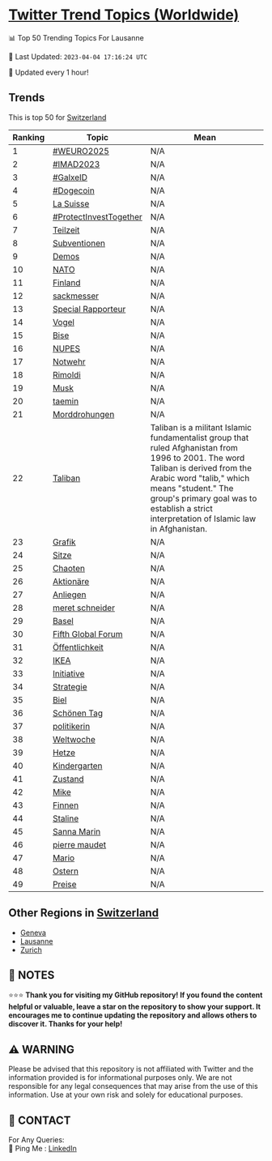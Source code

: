 [Twitter Trend Topics (Worldwide)](https://github.com/ErcinDedeoglu/Twitter-Trend-Topics)
==========


📊 Top 50 Trending Topics For Lausanne

📆 Last Updated: `2023-04-04 17:16:24 UTC`

🔧 Updated every 1 hour!


## Trends

This is top 50 for [Switzerland](</Switzerland>)

| Ranking | Topic | Mean |
| ------- | ------------ | ------------ |
| 1 | [#WEURO2025](http://twitter.com/search?q=%23WEURO2025) | N/A |
| 2 | [#IMAD2023](http://twitter.com/search?q=%23IMAD2023) | N/A |
| 3 | [#GalxeID](http://twitter.com/search?q=%23GalxeID) | N/A |
| 4 | [#Dogecoin](http://twitter.com/search?q=%23Dogecoin) | N/A |
| 5 | [La Suisse](http://twitter.com/search?q=La+Suisse) | N/A |
| 6 | [#ProtectInvestTogether](http://twitter.com/search?q=%23ProtectInvestTogether) | N/A |
| 7 | [Teilzeit](http://twitter.com/search?q=Teilzeit) | N/A |
| 8 | [Subventionen](http://twitter.com/search?q=Subventionen) | N/A |
| 9 | [Demos](http://twitter.com/search?q=Demos) | N/A |
| 10 | [NATO](http://twitter.com/search?q=NATO) | N/A |
| 11 | [Finland](http://twitter.com/search?q=Finland) | N/A |
| 12 | [sackmesser](http://twitter.com/search?q=sackmesser) | N/A |
| 13 | [Special Rapporteur](http://twitter.com/search?q=Special+Rapporteur) | N/A |
| 14 | [Vogel](http://twitter.com/search?q=Vogel) | N/A |
| 15 | [Bise](http://twitter.com/search?q=Bise) | N/A |
| 16 | [NUPES](http://twitter.com/search?q=NUPES) | N/A |
| 17 | [Notwehr](http://twitter.com/search?q=Notwehr) | N/A |
| 18 | [Rimoldi](http://twitter.com/search?q=Rimoldi) | N/A |
| 19 | [Musk](http://twitter.com/search?q=Musk) | N/A |
| 20 | [taemin](http://twitter.com/search?q=taemin) | N/A |
| 21 | [Morddrohungen](http://twitter.com/search?q=Morddrohungen) | N/A |
| 22 | [Taliban](http://twitter.com/search?q=Taliban) | Taliban is a militant Islamic fundamentalist group that ruled Afghanistan from 1996 to 2001. The word Taliban is derived from the Arabic word "talib," which means "student." The group's primary goal was to establish a strict interpretation of Islamic law in Afghanistan. |
| 23 | [Grafik](http://twitter.com/search?q=Grafik) | N/A |
| 24 | [Sitze](http://twitter.com/search?q=Sitze) | N/A |
| 25 | [Chaoten](http://twitter.com/search?q=Chaoten) | N/A |
| 26 | [Aktionäre](http://twitter.com/search?q=Aktion%c3%a4re) | N/A |
| 27 | [Anliegen](http://twitter.com/search?q=Anliegen) | N/A |
| 28 | [meret schneider](http://twitter.com/search?q=meret+schneider) | N/A |
| 29 | [Basel](http://twitter.com/search?q=Basel) | N/A |
| 30 | [Fifth Global Forum](http://twitter.com/search?q=Fifth+Global+Forum) | N/A |
| 31 | [Öffentlichkeit](http://twitter.com/search?q=%c3%96ffentlichkeit) | N/A |
| 32 | [IKEA](http://twitter.com/search?q=IKEA) | N/A |
| 33 | [Initiative](http://twitter.com/search?q=Initiative) | N/A |
| 34 | [Strategie](http://twitter.com/search?q=Strategie) | N/A |
| 35 | [Biel](http://twitter.com/search?q=Biel) | N/A |
| 36 | [Schönen Tag](http://twitter.com/search?q=Sch%c3%b6nen+Tag) | N/A |
| 37 | [politikerin](http://twitter.com/search?q=politikerin) | N/A |
| 38 | [Weltwoche](http://twitter.com/search?q=Weltwoche) | N/A |
| 39 | [Hetze](http://twitter.com/search?q=Hetze) | N/A |
| 40 | [Kindergarten](http://twitter.com/search?q=Kindergarten) | N/A |
| 41 | [Zustand](http://twitter.com/search?q=Zustand) | N/A |
| 42 | [Mike](http://twitter.com/search?q=Mike) | N/A |
| 43 | [Finnen](http://twitter.com/search?q=Finnen) | N/A |
| 44 | [Staline](http://twitter.com/search?q=Staline) | N/A |
| 45 | [Sanna Marin](http://twitter.com/search?q=Sanna+Marin) | N/A |
| 46 | [pierre maudet](http://twitter.com/search?q=pierre+maudet) | N/A |
| 47 | [Mario](http://twitter.com/search?q=Mario) | N/A |
| 48 | [Ostern](http://twitter.com/search?q=Ostern) | N/A |
| 49 | [Preise](http://twitter.com/search?q=Preise) | N/A |



## Other Regions in [Switzerland](</Switzerland>)

* [Geneva](</Switzerland/Geneva.md>)
* [Lausanne](</Switzerland/Lausanne.md>)
* [Zurich](</Switzerland/Zurich.md>)



## 📝 NOTES

⭐⭐⭐ **Thank you for visiting my GitHub repository! If you found the content helpful or valuable, leave a star on the repository to show your support. It encourages me to continue updating the repository and allows others to discover it. Thanks for your help!**


## ⚠️ WARNING

Please be advised that this repository is not affiliated with Twitter and the information provided is for informational purposes only. We are not responsible for any legal consequences that may arise from the use of this information. Use at your own risk and solely for educational purposes.


## 📨 CONTACT

 For Any Queries:  
            🏓 Ping Me : [LinkedIn](https://www.linkedin.com/in/ercindedeoglu/)
